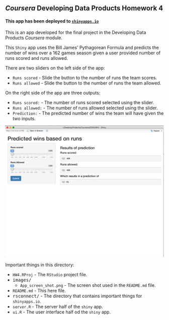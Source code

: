 ## *Coursera* Developing Data Products Homework 4

#### This app has been deployed to [`shinyapps.io`](https://butterflyology.shinyapps.io/pythagorean_expectation/)

This is an app developed for the final project in the Developing Data Products *Coursera* module.

This `Shiny` app uses the Bill James' Pythagorean Formula and predicts the number of wins over a 162 games season given a user provided number of runs scored and runs allowed.

There are two sliders on the left side of the app:

- `Runs scored` - Slide the button to the number of runs the team scores.
- `Runs allowed` - Slide the button to the number of runs the team allowed.

On the right side of the app are three outputs:

- `Runs scored:` - The number of runs scored selected using the slider.
- `Runs allowed:` - The number of runs allowed selected using the slider.
- `Prediction:` - The predicted number of wins the team will have given the two inputs.

![](images/App_screen_shot.png)


Important things in this directory:

- `HW4.RProj` - The `RStudio` project file.
- <kbd>images/</kbd>
  - `App_screen_shot.png` - The screen shot used in the `README.md` file.
- `README.md` - This here file.
- <kbd>rsconnect/</kbd> - The directory that contains important things for `shinyapps.io`.
- `server.R` - The server half of the `shiny` app.
- `ui.R` - The user interface half od the `shiny` app.

